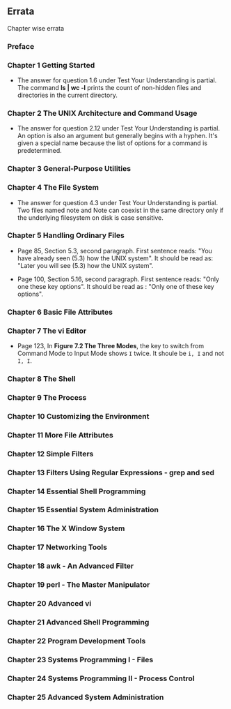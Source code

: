 ## Errata

Chapter wise errata


### Preface


### Chapter 1 Getting Started

-   The answer for question 1.6 under Test Your Understanding is partial. The command **ls | wc -l** prints the count of non-hidden files and directories in the current directory.


### Chapter 2 The UNIX Architecture and Command Usage

-   The answer for question 2.12 under Test Your Understanding is partial. An option is also an argument but generally begins with a hyphen. It's given a special name because the list of options for a command is predetermined.


### Chapter 3 General-Purpose Utilities


### Chapter 4 The File System

-   The answer for question 4.3 under Test Your Understanding is partial. Two files named note and Note can coexist in the same directory only if the underlying filesystem on disk is case sensitive.


### Chapter 5 Handling Ordinary Files

-   Page 85, Section 5.3, second paragraph. First sentence reads: "You have already seen (5.3) how the UNIX system". It should be read as: "Later you will see (5.3) how the UNIX system".

-   Page 100, Section 5.16, second paragraph. First sentence reads: "Only one these key options". It should be read as : "Only one of these key options".


### Chapter 6 Basic File Attributes


### Chapter 7 The vi Editor

-   Page 123, In **Figure 7.2 The Three Modes**, the key to switch from Command Mode to Input Mode shows `I` twice. It shoule be `i, I` and not `I, I`.


### Chapter 8 The Shell


### Chapter 9 The Process


### Chapter 10 Customizing the Environment


### Chapter 11 More File Attributes


### Chapter 12 Simple Filters


### Chapter 13 Filters Using Regular Expressions - grep and sed


### Chapter 14 Essential Shell Programming


### Chapter 15 Essential System Administration


### Chapter 16 The X Window System


### Chapter 17 Networking Tools


### Chapter 18 awk - An Advanced Filter


### Chapter 19 perl - The Master Manipulator


### Chapter 20 Advanced vi


### Chapter 21 Advanced Shell Programming


### Chapter 22 Program Development Tools


### Chapter 23 Systems Programming I - Files


### Chapter 24 Systems Programming II - Process Control


### Chapter 25 Advanced System Administration

